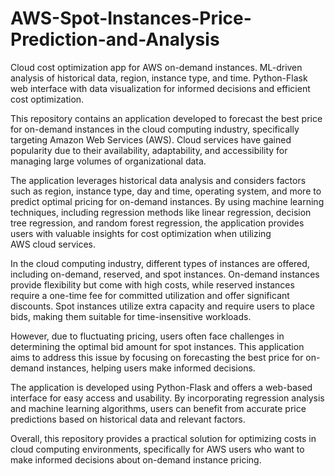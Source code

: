 # AWS-Spot-Instances-Price-Prediction-and-Analysis

Cloud cost optimization app for AWS on-demand instances. ML-driven analysis of historical data, region, instance type, and time. Python-Flask web interface with data visualization for informed decisions and efficient cost optimization.

This repository contains an application developed to forecast the best price for on-demand instances in the cloud computing industry, specifically targeting Amazon Web Services (AWS). Cloud services have gained popularity due to their availability, adaptability, and accessibility for managing large volumes of organizational data.

The application leverages historical data analysis and considers factors such as region, instance type, day and time, operating system, and more to predict optimal pricing for on-demand instances. By using machine learning techniques, including regression methods like linear regression, decision tree regression, and random forest regression, the application provides users with valuable insights for cost optimization when utilizing AWS cloud services.

In the cloud computing industry, different types of instances are offered, including on-demand, reserved, and spot instances. On-demand instances provide flexibility but come with high costs, while reserved instances require a one-time fee for committed utilization and offer significant discounts. Spot instances utilize extra capacity and require users to place bids, making them suitable for time-insensitive workloads.

However, due to fluctuating pricing, users often face challenges in determining the optimal bid amount for spot instances. This application aims to address this issue by focusing on forecasting the best price for on-demand instances, helping users make informed decisions.

The application is developed using Python-Flask and offers a web-based interface for easy access and usability. By incorporating regression analysis and machine learning algorithms, users can benefit from accurate price predictions based on historical data and relevant factors.

Overall, this repository provides a practical solution for optimizing costs in cloud computing environments, specifically for AWS users who want to make informed decisions about on-demand instance pricing.

